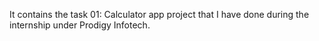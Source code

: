 It contains the task 01: Calculator app project that I have done during the internship under Prodigy Infotech.
